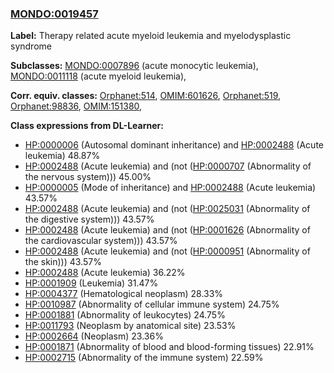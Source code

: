 
### [MONDO:0019457](http://purl.obolibrary.org/obo/MONDO_0019457)
**Label:** Therapy related acute myeloid leukemia and myelodysplastic syndrome

**Subclasses:** [MONDO:0007896](http://purl.obolibrary.org/obo/MONDO_0007896) (acute monocytic leukemia), [MONDO:0011118](http://purl.obolibrary.org/obo/MONDO_0011118) (acute myeloid leukemia), 

**Corr. equiv. classes:** [Orphanet:514](http://www.orpha.net/ORDO/Orphanet_514), [OMIM:601626](http://purl.obolibrary.org/obo/OMIM_601626), [Orphanet:519](http://www.orpha.net/ORDO/Orphanet_519), [Orphanet:98836](http://www.orpha.net/ORDO/Orphanet_98836), [OMIM:151380](http://purl.obolibrary.org/obo/OMIM_151380), 

**Class expressions from DL-Learner:**

- [HP:0000006](http://purl.obolibrary.org/obo/HP_0000006) (Autosomal dominant inheritance) and [HP:0002488](http://purl.obolibrary.org/obo/HP_0002488) (Acute leukemia) 48.87%
- [HP:0002488](http://purl.obolibrary.org/obo/HP_0002488) (Acute leukemia) and (not ([HP:0000707](http://purl.obolibrary.org/obo/HP_0000707) (Abnormality of the nervous system))) 45.00%
- [HP:0000005](http://purl.obolibrary.org/obo/HP_0000005) (Mode of inheritance) and [HP:0002488](http://purl.obolibrary.org/obo/HP_0002488) (Acute leukemia) 43.57%
- [HP:0002488](http://purl.obolibrary.org/obo/HP_0002488) (Acute leukemia) and (not ([HP:0025031](http://purl.obolibrary.org/obo/HP_0025031) (Abnormality of the digestive system))) 43.57%
- [HP:0002488](http://purl.obolibrary.org/obo/HP_0002488) (Acute leukemia) and (not ([HP:0001626](http://purl.obolibrary.org/obo/HP_0001626) (Abnormality of the cardiovascular system))) 43.57%
- [HP:0002488](http://purl.obolibrary.org/obo/HP_0002488) (Acute leukemia) and (not ([HP:0000951](http://purl.obolibrary.org/obo/HP_0000951) (Abnormality of the skin))) 43.57%
- [HP:0002488](http://purl.obolibrary.org/obo/HP_0002488) (Acute leukemia) 36.22%
- [HP:0001909](http://purl.obolibrary.org/obo/HP_0001909) (Leukemia) 31.47%
- [HP:0004377](http://purl.obolibrary.org/obo/HP_0004377) (Hematological neoplasm) 28.33%
- [HP:0010987](http://purl.obolibrary.org/obo/HP_0010987) (Abnormality of cellular immune system) 24.75%
- [HP:0001881](http://purl.obolibrary.org/obo/HP_0001881) (Abnormality of leukocytes) 24.75%
- [HP:0011793](http://purl.obolibrary.org/obo/HP_0011793) (Neoplasm by anatomical site) 23.53%
- [HP:0002664](http://purl.obolibrary.org/obo/HP_0002664) (Neoplasm) 23.36%
- [HP:0001871](http://purl.obolibrary.org/obo/HP_0001871) (Abnormality of blood and blood-forming tissues) 22.91%
- [HP:0002715](http://purl.obolibrary.org/obo/HP_0002715) (Abnormality of the immune system) 22.59%


